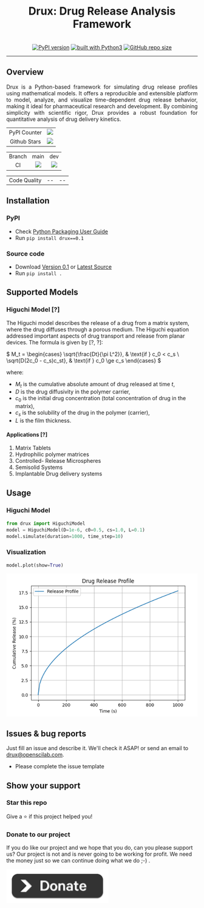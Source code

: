 <div align="center">
    <h1>Drux: Drug Release Analysis Framework</h1>
    <br/>
    <a href="https://badge.fury.io/py/drux"><img src="https://badge.fury.io/py/drux.svg" alt="PyPI version"></a>
    <a href="https://www.python.org/"><img src="https://img.shields.io/badge/built%20with-Python3-green.svg" alt="built with Python3"></a>
    <a href="https://github.com/openscilab/drux"><img alt="GitHub repo size" src="https://img.shields.io/github/repo-size/openscilab/drux"></a>
</div>

----------


## Overview
<p align="justify">
Drux is a Python-based framework for simulating drug release profiles using mathematical models. It offers a reproducible and extensible platform to model, analyze, and visualize time-dependent drug release behavior, making it ideal for pharmaceutical research and development. By combining simplicity with scientific rigor, Drux provides a robust foundation for quantitative analysis of drug delivery kinetics.
</p>
<table>
    <tr>
        <td align="center">PyPI Counter</td>
        <td align="center">
            <a href="https://pepy.tech/projects/drux">
                <img src="https://static.pepy.tech/badge/drux">
            </a>
        </td>
    </tr>
    <tr>
        <td align="center">Github Stars</td>
        <td align="center">
            <a href="https://github.com/openscilab/drux">
                <img src="https://img.shields.io/github/stars/openscilab/drux.svg?style=social&label=Stars">
            </a>
        </td>
    </tr>
</table>
<table>
    <tr> 
        <td align="center">Branch</td>
        <td align="center">main</td>
        <td align="center">dev</td>
    </tr>
    <tr>
        <td align="center">CI</td>
        <td align="center">
            <img src="https://github.com/openscilab/drux/actions/workflows/test.yml/badge.svg?branch=main">
        </td>
        <td align="center">
            <img src="https://github.com/openscilab/drux/actions/workflows/test.yml/badge.svg?branch=dev">
            </td>
    </tr>
</table>
<table>
    <tr> 
        <td align="center">Code Quality</td>
        <td align="center">--</td>
        <td align="center">--</td>
    </tr>
</table>


## Installation

### PyPI
- Check [Python Packaging User Guide](https://packaging.python.org/installing/)
- Run `pip install drux==0.1`
### Source code
- Download [Version 0.1](https://github.com/openscilab/drux/archive/v0.1.zip) or [Latest Source](https://github.com/openscilab/drux/archive/dev.zip)
- Run `pip install .`

## Supported Models
### Higuchi Model [?]
The Higuchi model describes the release of a drug from a matrix system, where the drug diffuses through a porous medium.
The Higuchi equation addressed important aspects of drug transport and release from planar
devices. The formula is given by [?, ?]:

$
M_t =
\begin{cases} 
\sqrt{\frac{Dt}{\pi L^2}}, & \text{if } c_0 < c_s \\
\sqrt{D(2c_0 - c_s)c_st}, & \text{if } c_0 \ge c_s
\end{cases}
$

where:
- $M_t$ is the cumulative absolute amount of drug released at time $t$,
- $D$ is the drug diffusivity in the polymer carrier,
- $c_0$ is the initial drug concentration (total concentration of drug in the matrix),
- $c_s$ is the solubility of the drug in the polymer (carrier),
- $L$ is the film thickness.

#### Applications [?]
1. Matrix Tablets
2. Hydrophilic polymer matrices
3. Controlled- Release Microspheres
4. Semisolid Systems
5. Implantable Drug delivery systems

## Usage
### Higuchi Model
```python
from drux import HiguchiModel
model = HiguchiModel(D=1e-6, c0=0.5, cs=1.0, L=0.1)
model.simulate(duration=1000, time_step=10)
```
### Visualization
```python
model.plot(show=True)
```
<img src="otherfiles/higuchi_plot.png">

## Issues & bug reports

Just fill an issue and describe it. We'll check it ASAP! or send an email to [drux@openscilab.com](mailto:drux@openscilab.com "drux@openscilab.com"). 

- Please complete the issue template


## Show your support


### Star this repo

Give a ⭐️ if this project helped you!

### Donate to our project
If you do like our project and we hope that you do, can you please support us? Our project is not and is never going to be working for profit. We need the money just so we can continue doing what we do ;-) .			

<a href="https://openscilab.com/#donation" target="_blank"><img src="https://github.com/openscilab/drux/raw/main/otherfiles/donation.png" height="90px" width="270px" alt="Drux Donation"></a>